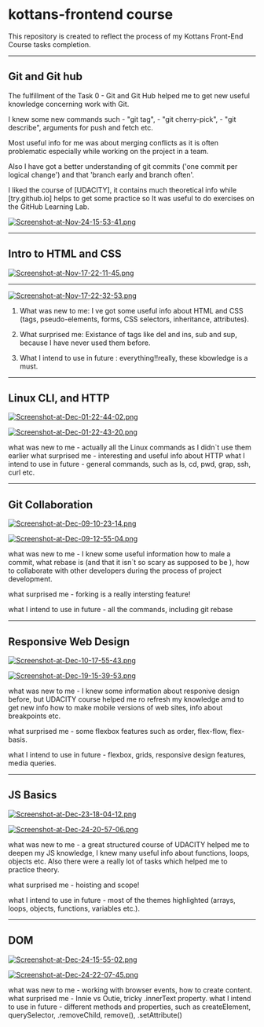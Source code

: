 # kottans-frontend course
This repository is created to reflect the process of my Kottans Front-End Course tasks completion.
***
## Git and Git hub

The fulfillment of the Task 0 - Git and Git Hub helped me to get new useful knowledge concerning work with Git.

I knew some new commands such - "git tag", - "git cherry-pick", - "git describe", arguments for push and fetch etc.

Most useful info for me was about merging conflicts as it is often problematic especially while working on the project in a team.

Also I have got a better understanding of git commits ('one commit per logical change') and that 'branch early and branch often'.

I liked the course of [UDACITY], it contains much theoretical info while [try.github.io] helps to get some practice so It was useful to do exercises on the GitHub Learning Lab.


[![Screenshot-at-Nov-24-15-53-41.png](https://i.postimg.cc/sD867Z0Y/Screenshot-at-Nov-24-15-53-41.png)](https://postimg.cc/6yrfNTKq)

***
## Intro to HTML and CSS

[![Screenshot-at-Nov-17-22-11-45.png](https://i.postimg.cc/GhNYqPRp/Screenshot-at-Nov-17-22-11-45.png)](https://postimg.cc/7f3fL2fv)
***
[![Screenshot-at-Nov-17-22-32-53.png](https://i.postimg.cc/MZ7FkTHx/Screenshot-at-Nov-17-22-32-53.png)](https://postimg.cc/LhsTLmj0)

1) What was new to me: I ve got some  useful info about HTML and CSS (tags, pseudo-elements, forms, CSS selectors, inheritance, attributes).

2) What surprised me: Existance of tags like  del and ins, sub and sup,  because I have never used them before.
3) What I intend to use in future : everything!!really, these kbowledge is a must.

***
## Linux CLI, and HTTP

[![Screenshot-at-Dec-01-22-44-02.png](https://i.postimg.cc/nVYtRgYZ/Screenshot-at-Dec-01-22-44-02.png)](https://postimg.cc/4ndMn8SF)

[![Screenshot-at-Dec-01-22-43-20.png](https://i.postimg.cc/pd8S95sx/Screenshot-at-Dec-01-22-43-20.png)](https://postimg.cc/WDN8CzRf)

what was new to me - actually all the Linux commands as I didn`t use them earlier
what surprised me - interesting and useful info about HTTP
what I intend to use in future - general commands, such as ls, cd, pwd, grap, ssh, curl etc.

***
## Git Collaboration

[![Screenshot-at-Dec-09-10-23-14.png](https://i.postimg.cc/K8Wgc9nc/Screenshot-at-Dec-09-10-23-14.png)](https://postimg.cc/RWc0XLs2)


[![Screenshot-at-Dec-09-12-55-04.png](https://i.postimg.cc/x1BcVX2c/Screenshot-at-Dec-09-12-55-04.png)](https://postimg.cc/rDC8SFzk)

what was new to me - I knew some useful information how to male a commit, what rebase is (and that it isn`t so scary as supposed to be ), how to collaborate with other developers during the process of project development.

what surprised me - forking is a really intersting feature!

what I intend to use in future - all the commands, including git rebase

***
## Responsive Web Design

[![Screenshot-at-Dec-10-17-55-43.png](https://i.postimg.cc/1RbQZFwt/Screenshot-at-Dec-10-17-55-43.png)](https://postimg.cc/PNbcWP6s)

[![Screenshot-at-Dec-19-15-39-53.png](https://i.postimg.cc/NjgPhGJF/Screenshot-at-Dec-19-15-39-53.png)](https://postimg.cc/JG2QZ8WC)

what was new to me - I knew some  information about responive design before, but UDACITY course helped me ro refresh my knowledge amd to get new info how to make mobile versions of web sites, info about breakpoints etc.

what surprised me - some flexbox features such as order, flex-flow, flex-basis.

what I intend to use in future - flexbox, grids, responsive design features, media queries.

***
## JS Basics
[![Screenshot-at-Dec-23-18-04-12.png](https://i.postimg.cc/gkChQkwr/Screenshot-at-Dec-23-18-04-12.png)](https://postimg.cc/GHj9sRx1)

[![Screenshot-at-Dec-24-20-57-06.png](https://i.postimg.cc/k4gRK2HY/Screenshot-at-Dec-24-20-57-06.png)](https://postimg.cc/yJ2Nz8s0)


what was new to me - a great structured course of UDACITY helped me to deepen my JS knowledge, I knew many useful info about functions, loops, objects etc. Also there were  a really lot of tasks which helped me to practice theory.

what surprised me - hoisting and scope!

what I intend to use in future - most of the themes highlighted (arrays, loops, objects, functions, variables etc.).

***
## DOM

[![Screenshot-at-Dec-24-15-55-02.png](https://i.postimg.cc/bN6rjjqc/Screenshot-at-Dec-24-15-55-02.png)](https://postimg.cc/xcznKhkt)

[![Screenshot-at-Dec-24-22-07-45.png](https://i.postimg.cc/BvDWR10X/Screenshot-at-Dec-24-22-07-45.png)](https://postimg.cc/Y4pyW0jH)

what was new to me - working with browser events, how to create content.
what surprised me - Innie vs Outie, tricky .innerText property.
what I intend to use in future - different methods and properties, such as createElement, querySelector, .removeChild, remove(), .setAttribute()
